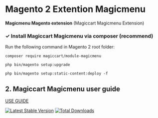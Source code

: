 # Magento 2 Extention Magicmenu
**Magicmenu Magento extension** (Magiccart Magicmenu Extension)
### ✓ Install Magiccart Magicmenu via composer (recommend)
Run the following command in Magento 2 root folder:

`composer require magiccart/module-magicmenu`

`php bin/magento setup:upgrade`

`php bin/magento setup:static-content:deploy -f`
## 2. Magiccart Magicmenu user guide
[USE GUIDE](https://docs.alothemes.com/m2/theme/gecko/#sub66)

[![Latest Stable Version](https://poser.pugx.org/magiccart/module-magicmenu/v/stable)](https://packagist.org/packages/magiccart/module-magicmenu)
[![Total Downloads](https://poser.pugx.org/magiccart/module-magicmenu/downloads)](https://packagist.org/packages/magiccart/module-magicmenu)
